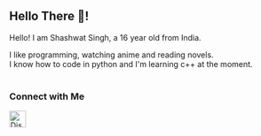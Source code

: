 ## Hello There 👋!

Hello! I am Shashwat Singh, a 16 year old from India.
<br>

I like programming, watching anime and reading novels. <br>
I know how to code in python and I'm learning c++ at the moment.<br>
<br>


### Connect with Me

[<img align = 'left' alt = 'Discord' width = '30px' src = 'https://external-content.duckduckgo.com/iu/?u=https%3A%2F%2Fwheretoinvest.money%2Fwp-content%2Fuploads%2F2017%2F12%2Fdiscord-logo-1024x1024.png&f=1&nofb=1' />][discord]



[discord]: https://discord.bio/p/sxsenpai
